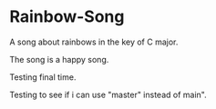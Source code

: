 # Rainbow-Song
A song about rainbows in the key of C major.

The song is a happy song.

Testing final time.

Testing to see if i can use "master" instead of main".